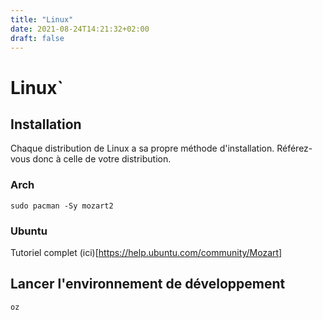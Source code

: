 ```yaml
---
title: "Linux"
date: 2021-08-24T14:21:32+02:00
draft: false
---
```


# Linux`
## Installation
Chaque distribution de Linux a sa propre méthode d'installation. Référez-vous donc à celle de votre distribution.

### Arch
```shell
sudo pacman -Sy mozart2
```
### Ubuntu
Tutoriel complet (ici)[https://help.ubuntu.com/community/Mozart]

## Lancer l'environnement de développement
```shell
oz
```
